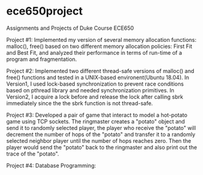 # ece650project
Assignments and Projects of Duke Course ECE650

Project #1: Implemented my version of several memory allocation functions: malloc(), free() based on two different memory allocation policies: First Fit and Best Fit, and analyzed their performance in terms of run-time of a program and fragmentation. 

Project #2: Implemented two different thread-safe versions of malloc() and free() functions and tested in a UNIX-based environent(Ubuntu 18.04). 
In Version1, I used lock-based synchronization to prevent race conditions based on pthread library and needed synchronization primitives. 
In Version2, I acquire a lock before and release the lock after calling sbrk immediately since the the sbrk function is not thread-safe.

Project #3: Developed a pair of game that interact to model a hot-potato game using TCP sockets. The ringmaster creates a "potato" object and send it to randomly selected player, the player who receive the "potato" will decrement the number of hops of the "potato" and transfer it to a randomly selected neighbor player until the number of hops reaches zero. Then the player would send the "potato" back to the ringmaster and also print out the trace of the "potato".

Project #4: Database Programming:
